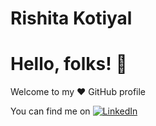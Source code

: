 # Rishita Kotiyal
# Hello, folks! 👋
Welcome to my ❤ GitHub profile
<!-- Actual text -->

You can find me on [![LinkedIn][1.2]][1]

<!-- Icons -->

[1.2]: https://1000logos.net/linkedin-logo/ (LinkedIn icon without padding)

<!-- Links to your social media accounts -->
[1]: https://www.linkedin.com/in/rishita-kotiyal/
